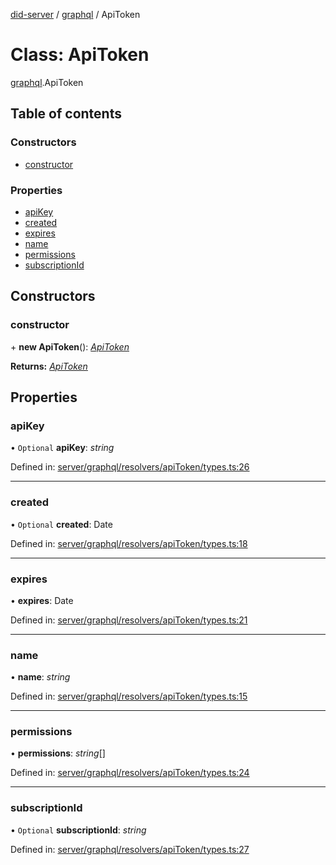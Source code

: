 [did-server](../README.md) / [graphql](../modules/graphql.md) / ApiToken

# Class: ApiToken

[graphql](../modules/graphql.md).ApiToken

## Table of contents

### Constructors

- [constructor](graphql.apitoken.md#constructor)

### Properties

- [apiKey](graphql.apitoken.md#apikey)
- [created](graphql.apitoken.md#created)
- [expires](graphql.apitoken.md#expires)
- [name](graphql.apitoken.md#name)
- [permissions](graphql.apitoken.md#permissions)
- [subscriptionId](graphql.apitoken.md#subscriptionid)

## Constructors

### constructor

\+ **new ApiToken**(): [*ApiToken*](graphql.apitoken.md)

**Returns:** [*ApiToken*](graphql.apitoken.md)

## Properties

### apiKey

• `Optional` **apiKey**: *string*

Defined in: [server/graphql/resolvers/apiToken/types.ts:26](https://github.com/Puzzlepart/did/blob/dev/server/graphql/resolvers/apiToken/types.ts#L26)

___

### created

• `Optional` **created**: Date

Defined in: [server/graphql/resolvers/apiToken/types.ts:18](https://github.com/Puzzlepart/did/blob/dev/server/graphql/resolvers/apiToken/types.ts#L18)

___

### expires

• **expires**: Date

Defined in: [server/graphql/resolvers/apiToken/types.ts:21](https://github.com/Puzzlepart/did/blob/dev/server/graphql/resolvers/apiToken/types.ts#L21)

___

### name

• **name**: *string*

Defined in: [server/graphql/resolvers/apiToken/types.ts:15](https://github.com/Puzzlepart/did/blob/dev/server/graphql/resolvers/apiToken/types.ts#L15)

___

### permissions

• **permissions**: *string*[]

Defined in: [server/graphql/resolvers/apiToken/types.ts:24](https://github.com/Puzzlepart/did/blob/dev/server/graphql/resolvers/apiToken/types.ts#L24)

___

### subscriptionId

• `Optional` **subscriptionId**: *string*

Defined in: [server/graphql/resolvers/apiToken/types.ts:27](https://github.com/Puzzlepart/did/blob/dev/server/graphql/resolvers/apiToken/types.ts#L27)
